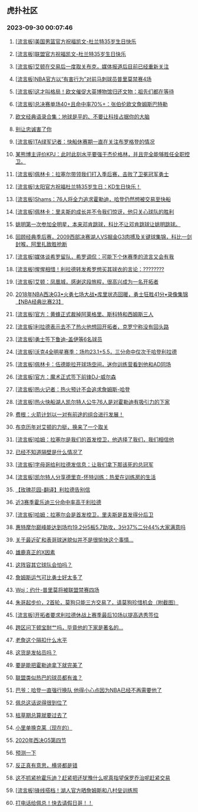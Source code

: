 ## 虎扑社区 
### 2023-09-30 00:07:46

1. [[流言板]美国男篮官方祝福凯文-杜兰特35岁生日快乐](https://bbs.hupu.com/62276711.html)

2. [[流言板]联盟官方祝福凯文-杜兰特35岁生日快乐](https://bbs.hupu.com/62275105.html)

3. [[流言板]艾顿在交易后一度取关布克，媒体报道后目前已经重新关注](https://bbs.hupu.com/62274867.html)

4. [[流言板]NBA官方以“有害行为”对前马刺球员普里莫禁赛4场](https://bbs.hupu.com/62277219.html)

5. [[流言板]这才叫格局！欧文催促大英博物馆归还文物：祖先们都在等待](https://bbs.hupu.com/62268803.html)

6. [[流言板]总决赛单场40+且命中率70%+：张伯伦欧文詹姆斯巴特勒](https://bbs.hupu.com/62273443.html)

7. [欧文经典语录合集：地球是平的、不要让科技占据你的大脑](https://bbs.hupu.com/62270404.html)

8. [别让忠诚害了你](https://bbs.hupu.com/62271732.html)

9. [[流言板]TA绿军记者：快船休赛期一直在关注布罗格登的情况](https://bbs.hupu.com/62276137.html)

10. [某熊博主评价KPJ：此时此刻水平要强于杰伦格林，并且完全能够胜任全职控卫。](https://bbs.hupu.com/62276475.html)

11. [[流言板]佩林卡：拉塞尔带领我们打入季后赛，击败了卫冕冠军勇士](https://bbs.hupu.com/62270840.html)

12. [[流言板]太阳官方祝福杜兰特35岁生日：KD生日快乐！](https://bbs.hupu.com/62277166.html)

13. [[流言板]Shams：76人将全力追求霍勒迪，哈登仍然想被交易至快船](https://bbs.hupu.com/62269289.html)

14. [[流言板]佩林卡：里夫斯的成长并不令我们惊讶，他只关心球队的胜利](https://bbs.hupu.com/62271692.html)

15. [姚明第一次参加全明星，本来邓肯跳球，科比不让邓肯跳球让姚明跳球。](https://bbs.hupu.com/62272778.html)

16. [回顾经典季后赛，2009西部决赛湖人VS掘金G3肉搏及关键球集锦，科比一剑封喉，阿里扎致胜抢断](https://bbs.hupu.com/62274357.html)

17. [[流言板]媒体谈希罗留队，希罗调侃：可能下个休赛季的流言又会有我](https://bbs.hupu.com/62273332.html)

18. [[流言板]惺惺相惜！利拉德转发希罗想买其球衣的言论：????????](https://bbs.hupu.com/62277186.html)

19. [[流言板]艾顿：凤凰城，感谢这段旅程，很高兴成为一名开拓者](https://bbs.hupu.com/62269147.html)

20. [2018年NBA西决G3•火勇七场大战•库里状态回暖，勇士狂胜41分•录像集锦【NBA经典比赛23】](https://bbs.hupu.com/62276405.html)

21. [[流言板]官方：黄蜂正式裁掉阿莱格里、斯科特和西姆斯三人](https://bbs.hupu.com/62276886.html)

22. [[流言板]利拉德表示去不了热火他想回开拓者，克罗宁称没有回头路](https://bbs.hupu.com/62267998.html)

23. [[流言板]勇士签下鲁迪-盖伊等6名球员](https://bbs.hupu.com/62268074.html)

24. [[流言板]沃克4全明星赛季：场均23.1+5.5，三分命中仅次于哈登利拉德](https://bbs.hupu.com/62277147.html)

25. [[流言板]佩林卡：伍德能拉开球场空间，迷你训练营看到他和AD同场](https://bbs.hupu.com/62271604.html)

26. [[流言板]官方：魔术正式签下前锋DJ-威尔森](https://bbs.hupu.com/62276731.html)

27. [[流言板]热火记者：热火预计不会追求詹姆斯-哈登](https://bbs.hupu.com/62267845.html)

28. [[流言板]热火快船湖人凯尔特人公牛76人是对霍勒迪有吸引力的下家](https://bbs.hupu.com/62267752.html)

29. [费根：火箭计划以一对有前途的组合进行发展！](https://bbs.hupu.com/62274385.html)

30. [布克历年对艾顿的力挺，换来了一个取关](https://bbs.hupu.com/62276046.html)

31. [[流言板]哈姆：拉塞尔是我们的首发控卫，他选择了我们，我们相信他](https://bbs.hupu.com/62268555.html)

32. [已经不知道隔壁是什么情况了](https://bbs.hupu.com/62275552.html)

33. [[流言板]字母哥给利拉德发信息：让我们拿下那该死的总冠军](https://bbs.hupu.com/62267762.html)

34. [[流言板]凯尔特人分享德里克-怀特训练：热爱在训练房的生活](https://bbs.hupu.com/62277201.html)

35. [【玫瑰花园-翻译】利拉德告别信](https://bbs.hupu.com/62270040.html)

36. [近3赛季霍乐迪三分命中率高于利拉德](https://bbs.hupu.com/62275532.html)

37. [[流言板]哈姆：拉塞尔会是首发控卫，里夫斯是首发得分后卫](https://bbs.hupu.com/62267533.html)

38. [惠特摩尔巅峰能达到场均19.2分5板5.7助攻，3分37%二分44%大家满意吗](https://bbs.hupu.com/62276384.html)

39. [关于最近矿和表哥球迷貌似并不是很愉快这个事情…](https://bbs.hupu.com/62275619.html)

40. [雄鹿真正的X因素](https://bbs.hupu.com/62276661.html)

41. [这阵容其它球队会怕吗？](https://bbs.hupu.com/62276517.html)

42. [詹姆斯运气可比勇士好太多了](https://bbs.hupu.com/62276119.html)

43. [Woj：约什-普里莫将被联盟禁赛四场](https://bbs.hupu.com/62277178.html)

44. [朱哥起步价，2首轮，莫狗只能三方交易了，请莫狗珍惜机会（附截图）](https://bbs.hupu.com/62276497.html)

45. [[流言板]开拓者要求利拉德休战上赛季最后10场以提高选秀签位](https://bbs.hupu.com/62267892.html)

46. [跨区问下顿宝耐艹吗，毕竟他的下家是著名的…](https://bbs.hupu.com/62275874.html)

47. [老詹这个隔扣什么水平](https://bbs.hupu.com/62276873.html)

48. [这货是发帖员吗？](https://bbs.hupu.com/62276967.html)

49. [要是能把霍勒迪拿下就完美了](https://bbs.hupu.com/62276895.html)

50. [联盟类似热巴的球员都有谁？](https://bbs.hupu.com/62276890.html)

51. [巴爷：哈登一直强行换队 他得小心点因为NBA已经不再需要他了](https://bbs.hupu.com/62276037.html)

52. [佩总这话说得很到位了](https://bbs.hupu.com/62276990.html)

53. [枯草期总算就要过去了](https://bbs.hupu.com/62276737.html)

54. [小里单换克莱（现在的）](https://bbs.hupu.com/62276903.html)

55. [2020年西决G5第四节](https://bbs.hupu.com/62269795.html)

56. [预测一下](https://bbs.hupu.com/62276802.html)

57. [反正真有意思，横竖都是错](https://bbs.hupu.com/62276664.html)

58. [这不抓紧抢霍乐迪？赶紧把还犹豫什么呢真指望保罗乔治呢赶紧交易](https://bbs.hupu.com/62275768.html)

59. [[流言板]锋线搭档！湖人官方晒詹姆斯和八村垒训练照](https://bbs.hupu.com/62268479.html)

60. [打电话给佩总！快去请假日哥！！](https://bbs.hupu.com/62276851.html)

